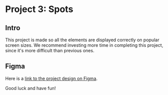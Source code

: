 # Project 3: Spots

## Intro

This project is made so all the elements are displayed correctly on popular screen sizes. We recommend investing more time in completing this project, since it's more difficult than previous ones.

## Figma

Here is a [link to the project design on Figma](https://www.figma.com/file/BBNm2bC3lj8QQMHlnqRsga/Sprint-3-Project%3A-Spots?type=design&node-id=0-1&mode=design&t=JiWpEtqxwfvfB7ba-0).

Good luck and have fun!
